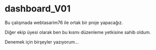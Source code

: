 # dashboard_V01
Bu çalışmada webtasarim76 ile ortak bir proje yapacağız.

Diğer ekip üyesi olarak ben bu kısmı düzenleme yetkisine sahib oldum.

Denemek için birşeyler yazıyorum...